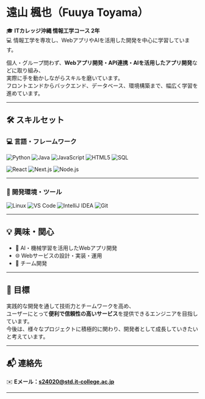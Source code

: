 #  遠山 楓也（Fuuya Toyama）

🎓 **ITカレッジ沖縄 情報工学コース 2年**  
💻 情報工学を専攻し、WebアプリやAIを活用した開発を中心に学習しています。  

個人・グループ問わず、**Webアプリ開発・API連携・AIを活用したアプリ開発**などに取り組み、  
実際に手を動かしながらスキルを磨いています。  
フロントエンドからバックエンド、データベース、環境構築まで、幅広く学習を進めています。

---

## 🛠 スキルセット

### 💻 言語・フレームワーク
![Python](https://img.shields.io/badge/Python-3776AB?style=for-the-badge&logo=python&logoColor=white)
![Java](https://img.shields.io/badge/Java-007396?style=for-the-badge&logo=java&logoColor=white)
![JavaScript](https://img.shields.io/badge/JavaScript-F7DF1E?style=for-the-badge&logo=javascript&logoColor=black)
![HTML5](https://img.shields.io/badge/HTML5-E34F26?style=for-the-badge&logo=html5&logoColor=white)
![SQL](https://img.shields.io/badge/SQL-336791?style=for-the-badge&logo=postgresql&logoColor=white)

![React](https://img.shields.io/badge/React-61DAFB?style=for-the-badge&logo=react&logoColor=black)
![Next.js](https://img.shields.io/badge/Next.js-000000?style=for-the-badge&logo=nextdotjs&logoColor=white)
![Node.js](https://img.shields.io/badge/Node.js-339933?style=for-the-badge&logo=node-dot-js&logoColor=white)

---

### 🧰 開発環境・ツール
![Linux](https://img.shields.io/badge/Linux-FCC624?style=for-the-badge&logo=linux&logoColor=black)
![VS Code](https://img.shields.io/badge/VS%20Code-007ACC?style=for-the-badge&logo=visualstudiocode&logoColor=white)
![IntelliJ IDEA](https://img.shields.io/badge/IntelliJ%20IDEA-000000?style=for-the-badge&logo=intellijidea&logoColor=white)
![Git](https://img.shields.io/badge/Git-F05032?style=for-the-badge&logo=git&logoColor=white)


---

## 💡 興味・関心
- 🤖 AI・機械学習を活用したWebアプリ開発  
- 🌐 Webサービスの設計・実装・運用  
- 👥 チーム開発  

---

## 🚀 目標
実践的な開発を通して技術力とチームワークを高め、  
ユーザーにとって**便利で信頼性の高いサービス**を提供できるエンジニアを目指しています。  
今後は、様々なプロジェクトに積極的に関わり、開発者として成長していきたいと考えています。

---

## 📬 連絡先
✉️ **Eメール：s24020@std.it-college.ac.jp**

---

